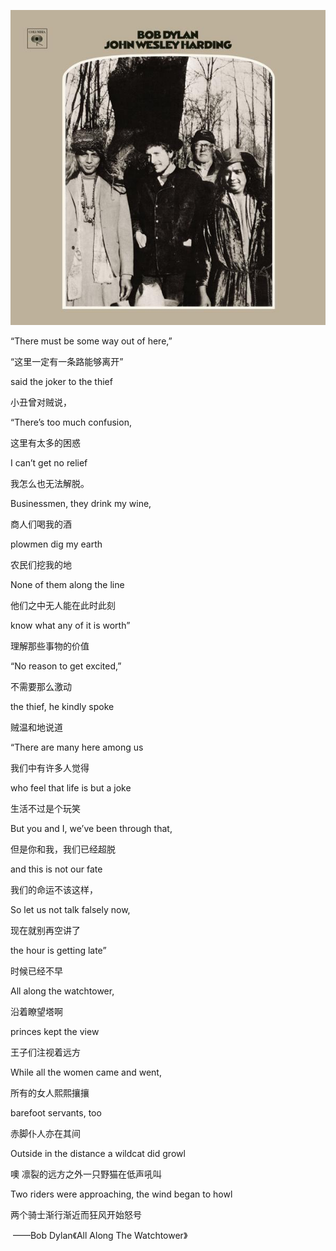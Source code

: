 

![](.\img\2000x2000bb-100.jpg)





“There must be some way out of here,”

“这里一定有一条路能够离开”

said the joker to the thief

小丑曾对贼说，

“There’s too much confusion,

这里有太多的困惑

I can’t get no relief

我怎么也无法解脱。

Businessmen, they drink my wine,

商人们喝我的酒

plowmen dig my earth

农民们挖我的地

None of them along the line

他们之中无人能在此时此刻

know what any of it is worth”

理解那些事物的价值



“No reason to get excited,”

不需要那么激动

the thief, he kindly spoke

贼温和地说道

“There are many here among us

我们中有许多人觉得

who feel that life is but a joke

生活不过是个玩笑

But you and I, we’ve been through that,

但是你和我，我们已经超脱

and this is not our fate

我们的命运不该这样，

So let us not talk falsely now,

现在就别再空讲了

the hour is getting late”

时候已经不早



All along the watchtower,

沿着瞭望塔啊

princes kept the view

王子们注视着远方

While all the women came and went,

所有的女人熙熙攘攘

barefoot servants, too

赤脚仆人亦在其间

Outside in the distance a wildcat did growl

噢 凛裂的远方之外一只野猫在低声吼叫

Two riders were approaching, the wind began to howl

两个骑士渐行渐近而狂风开始怒号



​                ——Bob Dylan《All Along The Watchtower》